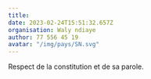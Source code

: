 ```yaml
---
title: 
date: 2023-02-24T15:51:32.657Z
organisation: Waly ndiaye
author: 77 556 45 19 
avatar: "/img/pays/SN.svg"
---
```


Respect de la constitution et de sa parole. 